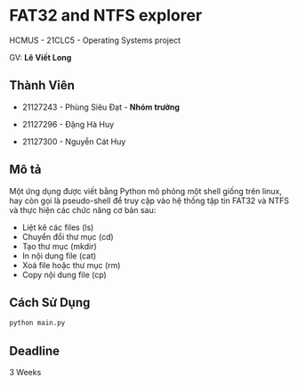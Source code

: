 # FAT32 and NTFS explorer
HCMUS - 21CLC5 - Operating Systems project

GV: **Lê Viết Long**
## Thành Viên
- 21127243 - Phùng Siêu Đạt - **Nhóm trưởng**

- 21127296 - Đặng Hà Huy

- 21127300 - Nguyễn Cát Huy
## Mô tả
Một ứng dụng được viết bằng Python mô phỏng một shell giống trên linux, hay còn gọi là pseudo-shell để truy cập vào hệ thống tập tin FAT32 và NTFS và thực hiện các chức năng cơ bản sau: 
* Liệt kê các files (ls)
* Chuyển đổi thư mục (cd)
* Tạo thư mục (mkdir)
* In nội dung file (cat)
* Xoá file hoặc thư mục (rm)
* Copy nội dung file (cp)

## Cách Sử Dụng
```python
python main.py
```

## Deadline
3 Weeks
